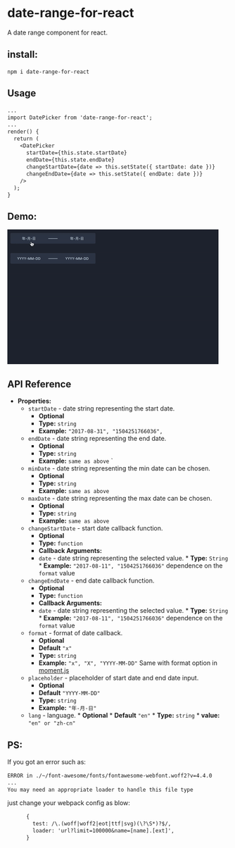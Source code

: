 # date-range-for-react
A date range component for react.

## install:
```
npm i date-range-for-react
```
## Usage
```
...
import DatePicker from 'date-range-for-react';
...
render() {
  return (
    <DatePicker
      startDate={this.state.startDate}
      endDate={this.state.endDate}
      changeStartDate={date => this.setState({ startDate: date })}
      changeEndDate={date => this.setState({ endDate: date })}
    />
  );
}
```

## Demo:
![demo](https://raw.githubusercontent.com/Ash-sc/react-date-range/dev/example/date-range-demo.gif)


## API Reference

* **Properties:**
  * `startDate` - date string representing the start date.
    * **Optional**
    * **Type:** `string`
    * **Example:** `"2017-08-31", "1504251766036", `
  * `endDate` - date string representing the end date.
    * **Optional**
    * **Type:** `string`
    * **Example:** `same as above` `
  * `minDate` - date string representing the min date can be chosen.
    * **Optional**
    * **Type:** `string`
    * **Example:** `same as above`
  * `maxDate` - date string representing the max date can be chosen.
    * **Optional**
    * **Type:** `string`
    * **Example:** `same as above`
  * `changeStartDate` - start date callback function.
      * **Optional**
      * **Type:** `function`
      * **Callback Arguments:**
      * `date` - date string representing the selected value.
              * **Type:** `String`
              * **Example:** `"2017-08-11", "1504251766036"` dependence on the `format` value
  * `changeEndDate` - end date callback function.
      * **Optional**
      * **Type:** `function`
      * **Callback Arguments:**
      * `date` - date string representing the selected value.
              * **Type:** `String`
              * **Example:** `"2017-08-11", "1504251766036"` dependence on the `format` value
  * `format` - format of date callback.
      * **Optional**
      * **Default** `"x"`
      * **Type:** `string`
      * **Example:** `"x", "X", "YYYY-MM-DD"` Same with format option in [moment.js](https://momentjs.com/docs/#/displaying/format/)
  * `placeholder` - placeholder of start date and end date input.
      * **Optional**
      * **Default** `"YYYY-MM-DD"`
      * **Type:** `string`
      * **Example:** `"年-月-日"`
  * `lang` - language.
        * **Optional**
        * **Default** `"en"`
        * **Type:** `string`
        * **value:** `"en" or "zh-cn"`


## PS:
If you got an error such as:
```
ERROR in ./~/font-awesome/fonts/fontawesome-webfont.woff2?v=4.4.0
...
You may need an appropriate loader to handle this file type
```
just change your webpack config as blow:
```
      {
        test: /\.(woff|woff2|eot|ttf|svg)(\?\S*)?$/,
        loader: 'url?limit=100000&name=[name].[ext]',
      }
```